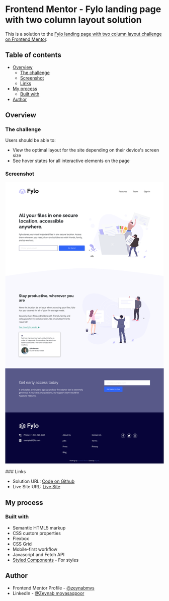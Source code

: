 # Frontend Mentor - Fylo landing page with two column layout solution

This is a solution to the [Fylo landing page with two column layout challenge on Frontend Mentor](https://www.frontendmentor.io/challenges/fylo-landing-page-with-two-column-layout-5ca5ef041e82137ec91a50f5).

## Table of contents

- [Overview](#overview)
  - [The challenge](#the-challenge)
  - [Screenshot](#screenshot)
  - [Links](#links)
- [My process](#my-process)
  - [Built with](#built-with)
- [Author](#author)


## Overview

### The challenge

Users should be able to:

- View the optimal layout for the site depending on their device's screen size
- See hover states for all interactive elements on the page

### Screenshot

<p align="middle">
  <img src="https://github.com/zeynabmvs/FyloLandingPage/blob/main/Screenshot.png">
</p>
### Links

- Solution URL: [Code on Github](https://github.com/zeynabmvs/FyloLandingPage)
- Live Site URL: [Live Site](https://fylolandingpage.pages.dev/)

## My process

### Built with

- Semantic HTML5 markup
- CSS custom properties
- Flexbox
- CSS Grid
- Mobile-first workflow
- Javascript and Fetch API
- [Styled Components](https://styled-components.com/) - For styles


## Author

- Frontend Mentor Profile - [@zeynabmvs](https://www.frontendmentor.io/profile/yourusername)
- LinkedIn - [@Zeynab movasaqpoor](www.linkedin.com/in/zeynab-movasaqpoor-485b57b1)
